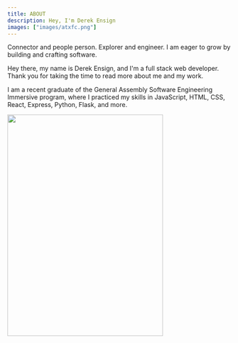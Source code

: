 ```yaml
---
title: ABOUT
description: Hey, I'm Derek Ensign
images: ["images/atxfc.png"]
---
```


Connector and people person. Explorer and engineer. I am eager to grow by building and crafting software.  

Hey there, my name is Derek Ensign, and I'm a full stack web developer. Thank you for taking the time to read more about me and my work.

I am a recent graduate of the General Assembly Software Engineering Immersive program, where I practiced my skills in JavaScript, HTML, CSS, React, Express, Python, Flask, and more.

<img src="images/atxfc.png"
     style= "height:500px; width:350px;" />